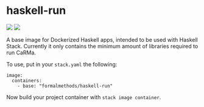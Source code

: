 # haskell-run

[![](https://images.microbadger.com/badges/version/formalmethods/haskell-run.svg)](https://hub.docker.com/r/formalmethods/haskell-run)
[![](https://images.microbadger.com/badges/image/formalmethods/haskell-run.svg)](https://microbadger.com/images/formalmethods/haskell-run)

A base image for Dockerized Haskell apps, intended to be used with
Haskell Stack. Currently it only contains the minimum amount of
libraries required to run CaRMa.

To use, put in your `stack.yaml` the following:

    image:
      containers:
        - base: "formalmethods/haskell-run"

Now build your project container with `stack image container`.
